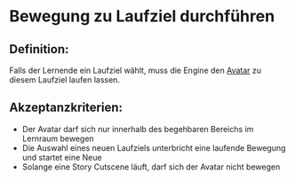 # Bewegung zu Laufziel durchführen


## Definition:

Falls der Lernende ein Laufziel wählt, muss die Engine den [Avatar](Avatar-GE.md) zu diesem Laufziel laufen lassen.

## Akzeptanzkriterien:

- Der Avatar darf sich nur innerhalb des begehbaren Bereichs im Lernraum bewegen
- Die Auswahl eines neuen Laufziels unterbricht eine laufende Bewegung und startet eine Neue 
- Solange eine Story Cutscene läuft, darf sich der Avatar nicht bewegen


